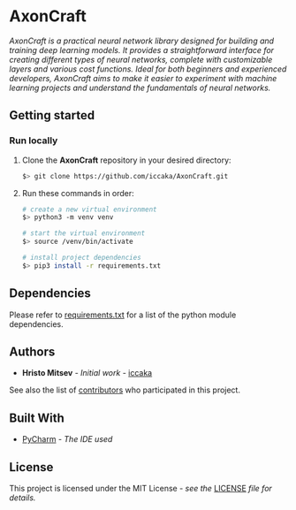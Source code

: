 # AxonCraft

*AxonCraft is a practical neural network library designed for building and training deep learning models. It provides a straightforward interface for creating different types of neural networks, complete with customizable layers and various cost functions. Ideal for both beginners and experienced developers, AxonCraft aims to make it easier to experiment with machine learning projects and understand the fundamentals of neural networks.*

## Getting started

### Run locally

1. Clone the **AxonCraft** repository in your desired directory:
    ```bash
   $> git clone https://github.com/iccaka/AxonCraft.git
   ```
2. Run these commands in order:
    ```bash
   # create a new virtual environment
   $> python3 -m venv venv

   # start the virtual environment
   $> source /venv/bin/activate
   
   # install project dependencies
   $> pip3 install -r requirements.txt
   ```

## Dependencies

Please refer to [requirements.txt](requirements.txt) for a list of the python module dependencies.

## Authors

* **Hristo Mitsev** - *Initial work* - [iccaka](https://github.com/iccaka)

See also the list of [contributors](https://github.com/iccaka/AxonCraft/graphs/contributors) who participated 
in this project.

## Built With

* [PyCharm](https://www.jetbrains.com/pycharm/) - *The IDE used*

## License

This project is licensed under the MIT License - *see the* 
[LICENSE](https://github.com/iccaka/AxonCraft/blob/master/LICENSE.md) *file for details.*
